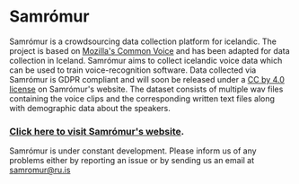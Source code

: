 # Samrómur

Samrómur is a crowdsourcing data collection platform for icelandic. The project is based on [Mozilla's Common Voice](https://voice.mozilla.org/en) and has been adapted for data collection in Iceland. Samrómur aims to collect icelandic voice data which can be used to train voice-recognition software. Data collected via Samrómur is GDPR compliant and will soon be released under a [CC by 4.0 license](https://creativecommons.org/licenses/by/4.0/) on Samrómur's website. The dataset consists of multiple wav files containing the voice clips and the corresponding written text files along with demographic data about the speakers.

### [Click here to visit Samrómur's website](https://samromur.is/). 

Samrómur is under constant development. Please inform us of any problems either by reporting an issue or by sending us an email at samromur@ru.is  

